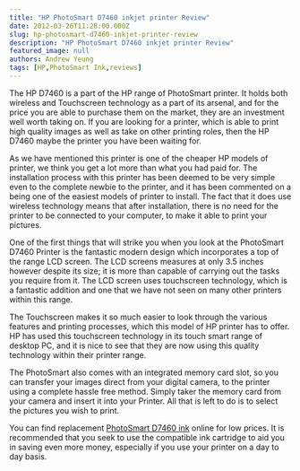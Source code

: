 ```yaml
---
title: "HP PhotoSmart D7460 inkjet printer Review"
date: 2012-03-26T11:28:00.000Z
slug: hp-photosmart-d7460-inkjet-printer-review
description: "HP PhotoSmart D7460 inkjet printer Review"
featured_image: null
authors: Andrew Yeung
tags: [HP,PhotoSmart Ink,reviews]
---
```


The HP D7460 is a part of the HP range of PhotoSmart printer. It holds both wireless and Touchscreen technology as a part of its arsenal, and for the price you are able to purchase them on the market, they are an investment well worth taking on. If you are looking for a printer, which is able to print high quality images as well as take on other printing roles, then the HP D7460 maybe the printer you have been waiting for. 

As we have mentioned this printer is one of the cheaper HP models of printer, we think you get a lot more than what you had paid for. The installation process with this printer has been deemed to be very simple even to the complete newbie to the printer, and it has been commented on a being one of the easiest models of printer to install. The fact that it does use wireless technology means that after installation, there is no need for the printer to be connected to your computer, to make it able to print your pictures. 

One of the first things that will strike you when you look at the PhotoSmart D7460 Printer is the fantastic modern design which incorporates a top of the range LCD screen. The LCD screens measures at only 3.5 inches however despite its size; it is more than capable of carrying out the tasks you require from it. The LCD screen uses touchscreen technology, which is a fantastic addition and one that we have not seen on many other printers within this range. 

The Touchscreen makes it so much easier to look through the various features and printing processes, which this model of HP printer has to offer. HP has used this touchscreen technology in its touch smart range of desktop PC, and it is nice to see that they are now using this quality technology within their printer range. 

The PhotoSmart also comes with an integrated memory card slot, so you can transfer your images direct from your digital camera, to the printer using a complete hassle free method. Simply taker the memory card from your camera and insert it into your Printer. All that is left to do is to select the pictures you wish to print. 

You can find replacement [PhotoSmart D7460 ink](https://www.comboink.com/hp-photosmart-d7460-printer-ink-cartridges) online for low prices. It is recommended that you seek to use the compatible ink cartridge to aid you in saving even more money, especially if you use your printer on a day to day basis.